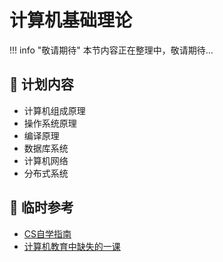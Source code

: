 # 计算机基础理论

!!! info "敬请期待"
    本节内容正在整理中，敬请期待...

## 📖 计划内容

- 计算机组成原理
- 操作系统原理
- 编译原理
- 数据库系统
- 计算机网络
- 分布式系统

## 🔗 临时参考

- [CS自学指南](https://csdiy.wiki/)
- [计算机教育中缺失的一课](https://missing-semester-cn.github.io/)

